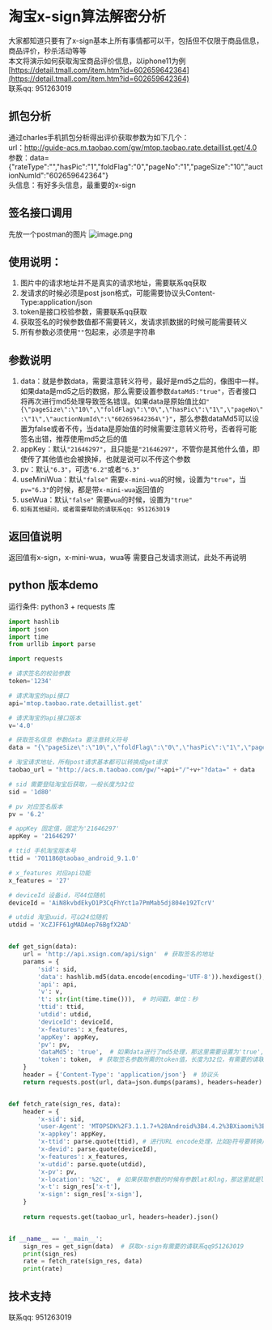 # 淘宝x-sign算法解密分析

大家都知道只要有了x-sign基本上所有事情都可以干，包括但不仅限于商品信息，商品评价，秒杀活动等等  
本文将演示如何获取淘宝商品评价信息，以iphone11为例 [https://detail.tmall.com/item.htm?id=602659642364](https://detail.tmall.com/item.htm?id=602659642364)   
联系qq: 951263019

## 抓包分析
通过charles手机抓包分析得出评价获取参数为如下几个：  
url：http://guide-acs.m.taobao.com/gw/mtop.taobao.rate.detaillist.get/4.0  
参数：data={"rateType":"","hasPic":"1","foldFlag":"0","pageNo":"1","pageSize":"10","auctionNumId":"602659642364"}  
头信息：有好多头信息，最重要的x-sign  

## 签名接口调用
先放一个postman的图片
![image.png](https://upload-images.jianshu.io/upload_images/9203913-1ff775893867c7c8.png?imageMogr2/auto-orient/strip%7CimageView2/2/w/1240)


## 使用说明：
1. 图片中的请求地址并不是真实的请求地址，需要联系qq获取
2. 发请求的时候必须是post json格式，可能需要协议头Content-Type:application/json
3. token是接口校验参数，需要联系qq获取
4. 获取签名的时候参数值都不需要转义，发请求抓数据的时候可能需要转义
5. 所有参数必须使用```""```包起来，必须是字符串

## 参数说明
1. data：就是参数data，需要注意转义符号，最好是md5之后的，像图中一样。如果data是md5之后的数据，那么需要设置参数```dataMd5:"true"```，否者接口将再次进行md5处理导致签名错误。如果data是原始值比如```"{\"pageSize\":\"10\",\"foldFlag\":\"0\",\"hasPic\":\"1\",\"pageNo\":\"1\",\"auctionNumId\":\"602659642364\"}"```，那么参数dataMd5可以设置为false或者不传，当data是原始值的时候需要注意转义符号，否者将可能签名出错，推荐使用md5之后的值
2. appKey：默认```"21646297"```，且只能是```"21646297"```，不管你是其他什么值，即使传了其他值也会被换掉，也就是说可以不传这个参数
3. pv：默认```"6.3"```，可选```"6.2"```或者```"6.3"``` 
4. useMiniWua：默认```"false"``` 需要```x-mini-wua```的时候，设置为```"true"```，当```pv="6.3"```的时候，都是带```x-mini-wua```返回值的
5. useWua：默认```"false"``` 需要```wua```的时候，设置为```"true"```
6. ```如有其他疑问，或者需要帮助的请联系qq: 951263019```

## 返回值说明
返回值有x-sign，x-mini-wua，wua等
需要自己发请求测试，此处不再说明

## python 版本demo
运行条件: python3 + requests 库
```python
import hashlib
import json
import time
from urllib import parse

import requests

# 请求签名的校验参数
token='1234'

# 请求淘宝的api接口
api='mtop.taobao.rate.detaillist.get'

# 请求淘宝的api接口版本
v='4.0'

# 获取签名信息 参数data 要注意转义符号
data = "{\"pageSize\":\"10\",\"foldFlag\":\"0\",\"hasPic\":\"1\",\"pageNo\":\"1\",\"auctionNumId\":\"602659642364\"}"

# 淘宝请求地址，所有post请求基本都可以转换成get请求
taobao_url = "http://acs.m.taobao.com/gw/"+api+"/"+v+"?data=" + data

# sid 需要登陆淘宝后获取，一般长度为32位
sid = '1d80'

# pv 对应签名版本
pv = '6.2'

# appKey 固定值，固定为'21646297'
appKey = '21646297'

# ttid 手机淘宝版本号
ttid = '701186@taobao_android_9.1.0'

# x_features 对应api功能
x_features = '27'

# deviceId 设备id，可44位随机
deviceId = 'AiN8kvbdEkyD1P3CqFhYct1a7PmMab5dj804e192TcrV'

# utdid 淘宝uuid，可以24位随机
utdid = 'XcZJFF61gMADAep76BgfX2AD'


def get_sign(data):
    url = 'http://api.xsign.com/api/sign'  # 获取签名的地址
    params = {
        'sid': sid,
        'data': hashlib.md5(data.encode(encoding='UTF-8')).hexdigest(),  # 获取签名需要将data进行md5处理，以方便数据传输
        'api': api,
        'v': v,
        't': str(int(time.time())),  # 时间戳，单位：秒
        'ttid': ttid,
        'utdid': utdid,
        'deviceId': deviceId,
        'x-features': x_features,
        'appKey': appKey,
        'pv': pv,
        'dataMd5': 'true',  # 如果data进行了md5处理，那这里需要设置为'true',
        'token': token,  # 获取签名参数所需的token值，长度为32位，有需要的请联系qq951263019申请
    }
    header = {'Content-Type': 'application/json'}  # 协议头
    return requests.post(url, data=json.dumps(params), headers=header).json()


def fetch_rate(sign_res, data):
    header = {
        'x-sid': sid,
        'user-Agent': 'MTOPSDK%2F3.1.1.7+%28Android%3B4.4.2%3BXiaomi%3BMI+6%29',
        'x-appkey': appKey,
        'x-ttid': parse.quote(ttid), # 进行URL encode处理，比如@符号要转换成%40
        'x-devid': parse.quote(deviceId),
        'x-features': x_features,
        'x-utdid': parse.quote(utdid),
        'x-pv': pv,
        'x-location': '%2C',  # 如果获取参数的时候有参数lat和lng，那这里就是lng%2Clat，本例为空则设置为%2C
        'x-t': sign_res['x-t'],
        'x-sign': sign_res['x-sign'],
    }
   
    return requests.get(taobao_url, headers=header).json()


if __name__ == '__main__':
    sign_res = get_sign(data)  # 获取x-sign有需要的请联系qq951263019
    print(sign_res)
    rate = fetch_rate(sign_res, data)
    print(rate)


```

## 技术支持
联系qq: 951263019  
